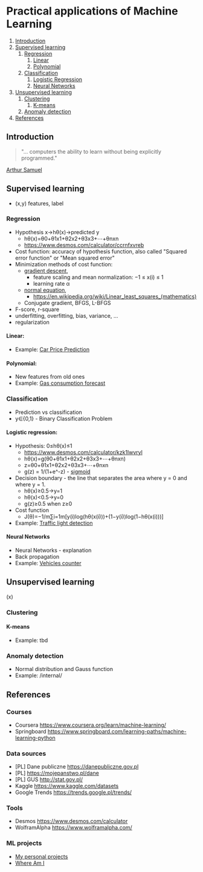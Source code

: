 
# Practical applications of Machine Learning

1. [Introduction](#introduction)
1. [Supervised learning](#supervised-learning)
    1. [Regression](#regression)
        1. [Linear](#linear)
        1. [Polynomial](#polynomial)
    1. [Classification](#classification)
        1. [Logistic Regression](#logistic-regression)
        1. [Neural Networks](#neural-networks)
1. [Unsupervised learning](#unsupervised-learning)
    1. [Clustering](#clustering)
        1. [K-means](#k-means)
    1. [Anomaly detection](anomaly-detection)
1. [References](#references)

## Introduction
 > "... computers the ability to learn without being explicitly programmed."

 [Arthur Samuel](https://en.wikipedia.org/wiki/Arthur_Samuel)

## Supervised learning
- (x,y) features, label

### Regression
- Hypothesis x->hθ(x)->predicted y
    - hθ(x)=θ0+θ1x1+θ2x2+θ3x3+⋯+θnxn
    - https://www.desmos.com/calculator/ccrnfxvreb
- Cost function: accuracy of hypothesis function, also called "Squared error function" or "Mean squared error"
- Minimization methods of cost function:
    - [gradient descent](https://www.youtube.com/watch?v=WnqQrPNYz5Q),
        - feature scaling and mean normalization: −1 ≤ x(i) ≤ 1
        - learning rate α
    - [normal equation](https://www.youtube.com/watch?v=N4d_9GQ9QFc),
        - https://en.wikipedia.org/wiki/Linear_least_squares_(mathematics)
    - Conjugate gradient, BFGS, L-BFGS
- F-score, r-square
- underfitting, overfitting, bias, variance, ...
- regularization

#### Linear: 
- Example: [Car Price Prediction](https://github.com/tomekceszke/car-price-prediction)
#### Polynomial: 
- New features from old ones
- Example: [Gas consumption forecast](https://github.com/tomekceszke/gas-consumption-forecast) 
### Classification
- Prediction vs classification
- y∈{0,1} - Binary Classification Problem
#### Logistic regression:
- Hypothesis: 0≤hθ(x)≤1
    - https://www.desmos.com/calculator/kzk1lwvryl
    - hθ(x)=g(θ0+θ1x1+θ2x2+θ3x3+⋯+θnxn)
    - z=θ0+θ1x1+θ2x2+θ3x3+⋯+θnxn
    - g(z) = 1/(1+e^-z) - [sigmoid](https://en.wikipedia.org/wiki/Sigmoid_function)
- Decision boundary - the line that separates the area where y = 0 and where y = 1.
    - hθ(x)≥0.5→y=1
    - hθ(x)<0.5→y=0
    - g(z)≥0.5 when z≥0
- Cost function
    - J(θ)=−1/m∑i=1m[y(i)log(hθ(x(i)))+(1−y(i))log(1−hθ(x(i)))]
- Example: [Traffic light detection](https://github.com/tomekceszke/traffic-light-detection) 
#### Neural Networks
- Neural Networks - explanation
- Back propagation
- Example: [Vehicles counter](https://github.com/tomekceszke/vehicles-counter)

## Unsupervised learning
(x)
### Clustering
#### K-means
- Example: tbd 
### Anomaly detection
- Normal distribution and Gauss function  
- Example: /internal/
## References
### Courses
- Coursera https://www.coursera.org/learn/machine-learning/
- Springboard https://www.springboard.com/learning-paths/machine-learning-python 
### Data sources
- [PL] Dane publiczne https://danepubliczne.gov.pl  
- [PL] https://mojepanstwo.pl/dane
- [PL] GUS http://stat.gov.pl/
- Kaggle https://www.kaggle.com/datasets   
- Google Trends https://trends.google.pl/trends/

### Tools
- Desmos https://www.desmos.com/calculator
- WolframAlpha https://www.wolframalpha.com/

### ML projects
- [My personal projects](https://github.com/tomekceszke?utf8=%E2%9C%93&tab=repositories&q=machine-learning)
- [Where Am I](https://github.com/kootenpv/whereami)
